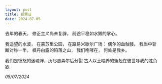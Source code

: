 ```yaml
---
layout: post
title: 投票日
date: 2024-07-05
---
```


去年的春天，
修正主义尚未复辟，
前途平稳如水獭的掌心。

我遥望的水波，
在蒙苏里公园，
在路易米歇尔广场：
偶尔的血骷髅，
我当中斩断对称一半，
枫丹白露的陷落之山，
我们咆哮在，
何处是我乡。

我们是愤怒的迷魂阵，历尽愚弄尔后分裂
古人以土喂养的蜈蚣在彼世啄我的胜负欲

*05/07/2024*
